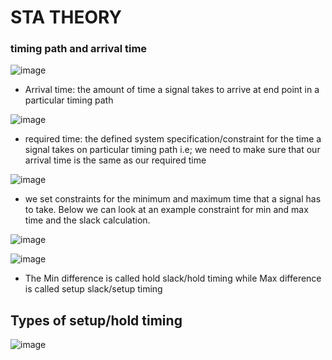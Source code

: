 # STA THEORY

### timing path and arrival time
![image](https://github.com/user-attachments/assets/75bff5a8-ef34-42ab-85c1-9cde6d4b9546)

- Arrival time: the amount of time a signal takes to arrive at end point in a particular timing path

![image](https://github.com/user-attachments/assets/45733b0d-4291-4557-85db-d1b5ae26d08f)

- required time: the defined system specification/constraint for the time a signal takes on particular timing path i.e; we need to make sure that our arrival time is the same as our required time

![image](https://github.com/user-attachments/assets/9920ee20-4b9d-4aba-826b-121943df1317)

- we set constraints for the minimum and maximum time that a signal has to take. Below we can look at an example constraint for min and max time and the slack calculation.

![image](https://github.com/user-attachments/assets/3850579d-6845-44b8-bd15-39370c9b0038)

![image](https://github.com/user-attachments/assets/94c3a159-5a8f-4969-b20c-e4058ea7cc5f)

- The Min difference is called hold slack/hold timing while Max difference is called setup slack/setup timing

## Types of setup/hold timing

![image](https://github.com/user-attachments/assets/723cc927-246a-4853-9d6b-da17188a484f)
